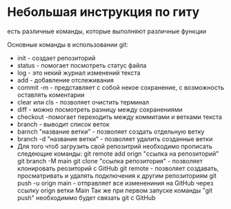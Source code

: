 # Небольшая инструкция по гиту

есть различные команды, которые выполняют различные функции

Основные команды в использовании git:
* init - создает репозиторий
* status - помогает посмотреть статус файла
* log - это некий журнал изменений текста
* add - добавление отслеживания
* commit -m - представляет с собой некое сохранение, с возможность оставлять коментарии
* clear или  cls - позволяет очистить терминал
* diff - можно посмотреть разницу между сохранениями
* checkout -помогает переходить между коммитами и ветками текста
* branch - выводит список веток
* barnch "название ветки" - позволяет создать отдельную ветку
* branch -d "название ветки" - позволяет удалить созданные ветки
* Для того чтоб загрузить свой репозитрий необходимо прописать следеющие команды:
git remote add orign "ссылка на репозиторий"
git branch -M main
git clone "ссылка репозитория" - позволяет клонировать реозиторий с GitHub
git remote - позволяет создавать, просматривать и удалять подключения к другим репозиториям
git push -u orign main - отправляет все изменениния на GitHub через ссылку orign ветки Main
Так же при первом запуске команды "git push" необходиммо будет связать git с GitHub
